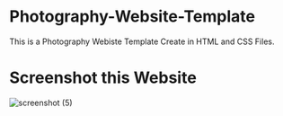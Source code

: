 # Photography-Website-Template
This is a Photography Webiste Template Create in HTML and CSS Files.

# Screenshot this Website
![screenshot (5)](https://github.com/codingbyamit/Photography-Website-Template/assets/122292391/01c89265-a1e3-4c28-9c41-c235775de7e5)
